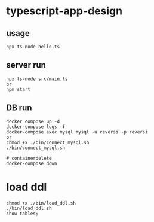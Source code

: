 # typescript-app-design

## usage

```shell
npx ts-node hello.ts
```

## server run

```shell
npx ts-node src/main.ts
or
npm start
```

## DB run

```shell
docker compose up -d
docker-compose logs -f
docker-compose exec mysql mysql -u reversi -p reversi
or
chmod +x ./bin/connect_mysql.sh
./bin/connect_mysql.sh

# containerdelete
docker-compose down
```

# load ddl

```shell
chmod +x ./bin/load_ddl.sh
./bin/load_ddl.sh
show tables;
```
